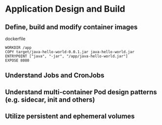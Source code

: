 # Application Design and Build


## Define, build and modify container images

dockerfile

```FROM openjdk:11-jre-slim
WORKDIR /app
COPY target/java-hello-world-0.0.1.jar java-hello-world.jar
ENTRYPOINT ["java", "-jar", "/app/java-hello-world.jar"]
EXPOSE 8080
```


## Understand Jobs and CronJobs

## Understand multi-container Pod design patterns (e.g. sidecar, init and others)

## Utilize persistent and ephemeral volumes